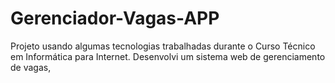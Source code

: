 # Gerenciador-Vagas-APP
Projeto usando algumas tecnologias trabalhadas durante o Curso Técnico em Informática para Internet. Desenvolvi um sistema web de gerenciamento de vagas,
